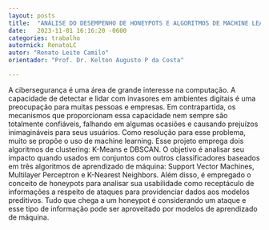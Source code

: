 ```yaml
---
layout: posts
title:  "ANÁLISE DO DESEMPENHO DE HONEYPOTS E ALGORITMOS DE MACHINE LEARNING EM TAREFAS DE DETECÇÃO DE INTRUSÃO"
date:   2023-11-01 16:16:20 -0600
categories: trabalho
autornick: RenatoLC
autor: "Renato Leite Camilo"
orientador: "Prof. Dr. Kelton Augusto P da Costa"

---
```


 A cibersegurança é uma área de grande interesse na computação. A capacidade de detectar e lidar com invasores em ambientes digitais é uma preocupação para muitas pessoas e empresas. Em contrapartida, os mecanismos que proporcionam essa capacidade nem sempre são totalmente confiáveis, falhando em algumas ocasiões e causando prejuízos inimagináveis para seus usuários. Como resolução para esse problema, muito se propõe o uso de machine learning. Esse projeto emprega dois algoritmos de clustering: K-Means e DBSCAN. O objetivo é analisar seu impacto quando usados em conjuntos com outros classificadores baseados em três algoritmos de aprendizado de máquina: Support Vector Machines, Multilayer Perceptron e K-Nearest Neighbors. Além disso, é empregado o conceito de honeypots para analisar sua usabilidade como receptáculo de informações a respeito de ataques para providenciar dados aos modelos preditivos. Tudo que chega a um honeypot é considerando um ataque e esse tipo de informação pode ser aproveitado por modelos de aprendizado de máquina.
